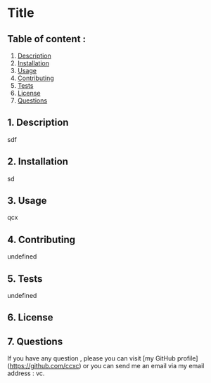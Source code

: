 # Title 

  
  ## Table of content :

  1. [Description](#1.-description)
  2. [Installation](#2.-installation)
  3. [Usage](#3.-usage)
  4. [Contributing](#4.-contributing)
  5. [Tests](#5.-tests)
  6. [License](#6.-license)
  7. [Questions](#7.-questions)


  ## 1. Description

  sdf


  ## 2. Installation

  sd


  ## 3. Usage

  qcx


  ## 4. Contributing

  undefined

  
  ## 5. Tests

  undefined


  ## 6. License

  


  ## 7. Questions

  If you have any question , please you can visit [my GitHub profile] (https://github.com/ccxc) or you can send me an email via my email address : vc.
